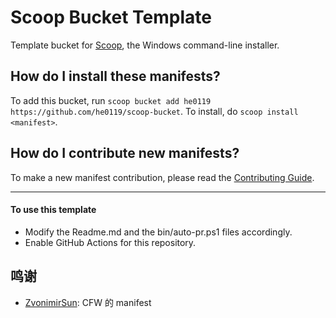# Scoop Bucket Template

<!-- Uncomment the following line after replacing placeholders -->
<!-- [![Tests](https://github.com/he0119/scoop-bucket/actions/workflows/ci.yml/badge.svg)](https://github.com/he0119/scoop-bucket/actions/workflows/ci.yml) [![Excavator](https://github.com/he0119/scoop-bucket/actions/workflows/excavator.yml/badge.svg)](https://github.com/he0119/scoop-bucket/actions/workflows/excavator.yml) -->

Template bucket for [Scoop](https://scoop.sh), the Windows command-line installer.

How do I install these manifests?
---------------------------------

To add this bucket, run `scoop bucket add he0119 https://github.com/he0119/scoop-bucket`. To install, do `scoop install <manifest>`.

How do I contribute new manifests?
----------------------------------

To make a new manifest contribution, please read the [Contributing Guide](https://github.com/ScoopInstaller/.github/blob/main/.github/CONTRIBUTING.md).

----

#### To use this template

- Modify the Readme.md and the bin/auto-pr.ps1 files accordingly.
- Enable GitHub Actions for this repository.

## 鸣谢

- [ZvonimirSun](https://github.com/ZvonimirSun/scoop-iszy): CFW 的 manifest
